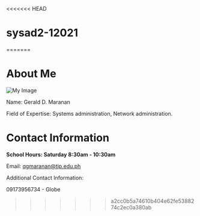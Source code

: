 <<<<<<< HEAD
# sysad2-12021
=======


# About Me

![My Image](https://avatars0.githubusercontent.com/u/75547975)

Name: Gerald D. Maranan

Field of Expertise: Systems administration, Network administration.

# **Contact Information**

**School Hours: Saturday 8:30am - 10:30am**

Email: qgmaranan@tip.edu.ph

Additional Contact Information:

09173956734 - Globe
>>>>>>> a2cc0b5a74610b404e62fe5388274c2ec0a380ab
